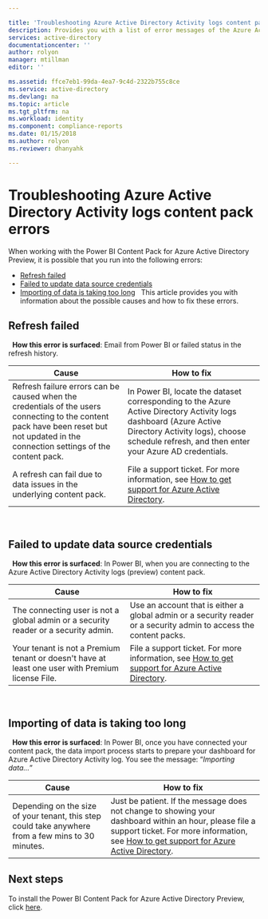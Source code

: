 ```yaml
---

title: 'Troubleshooting Azure Active Directory Activity logs content pack errors | Microsoft Docs'
description: Provides you with a list of error messages of the Azure Active Directory Activity content pack and steps to fix them.
services: active-directory
documentationcenter: ''
author: rolyon
manager: mtillman
editor: ''

ms.assetid: ffce7eb1-99da-4ea7-9c4d-2322b755c8ce
ms.service: active-directory
ms.devlang: na
ms.topic: article
ms.tgt_pltfrm: na
ms.workload: identity
ms.component: compliance-reports
ms.date: 01/15/2018
ms.author: rolyon
ms.reviewer: dhanyahk

---
```


# Troubleshooting Azure Active Directory Activity logs content pack errors 


When working with the Power BI Content Pack for Azure Active Directory Preview, it is possible that you run into the following errors: 

- [Refresh failed](troubleshoot-content-pack.md#refresh-failed) 
- [Failed to update data source credentials](troubleshoot-content-pack.md#failed-to-update-data-source-credentials) 
- [Importing of data is taking too long](troubleshoot-content-pack.md#importing-of-data-is-taking-too-long) 
 
This article provides you with information about the possible causes and how to fix these errors.
 
## Refresh failed 
 
**How this error is surfaced**: Email from Power BI or failed status in the refresh history. 


| Cause | How to fix |
| ---   | ---        |
| Refresh failure errors can be caused when the credentials of the users connecting to the content pack have been reset but not updated in the connection settings of the content pack. | In Power BI, locate the dataset corresponding to the Azure Active Directory Activity logs dashboard (Azure Active Directory Activity logs), choose schedule refresh, and then enter your Azure AD credentials. |
| A refresh can fail due to data issues in the underlying content pack. | File a support ticket. For more information, see [How to get support for Azure Active Directory](../fundamentals/active-directory-troubleshooting-support-howto.md).|
 
 
## Failed to update data source credentials 
 
**How this error is surfaced**: In Power BI, when you are connecting to the Azure Active Directory Activity logs (preview) content pack. 

| Cause | How to fix |
| ---   | ---        |
| The connecting user is not a global admin or a security reader or a security admin. | Use an account that is either a global admin or a security reader or a security admin to access the content packs. |
| Your tenant is not a Premium tenant or doesn't have at least one user with Premium license File. | File a support ticket. For more information, see [How to get support for Azure Active Directory](../fundamentals/active-directory-troubleshooting-support-howto.md).|
 

 

## Importing of data is taking too long 
 
**How this error is surfaced**: In Power BI, once you have connected your content pack, the data import process starts to prepare your dashboard for Azure Active Directory Activity log. You see the message: “*Importing data...*”  

| Cause | How to fix |
| ---   | ---        |
| Depending on the size of your tenant, this step could take anywhere from a few mins to 30 minutes. | Just be patient. If the message does not change to showing your dashboard within an hour, please file a support ticket. For more information, see [How to get support for Azure Active Directory](../fundamentals/active-directory-troubleshooting-support-howto.md).|

## Next steps

To install the Power BI Content Pack for Azure Active Directory Preview, click [here](https://powerbi.microsoft.com/en-us/blog/azure-active-directory-meets-power-bi/).


